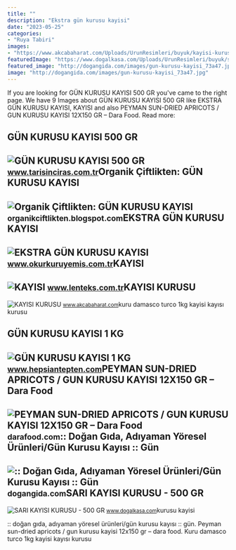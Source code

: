 ```yaml
---
title: ""
description: "Ekstra gün kurusu kayisi"
date: "2023-05-25"
categories:
- "Ruya Tabiri"
images:
- "https://www.akcabaharat.com/Uploads/UrunResimleri/buyuk/kayisi-kurusu-kayisi-kuru-jumbo-250-gr-49c03.jpg"
featuredImage: "https://www.dogalkasa.com/Uploads/UrunResimleri/buyuk/sari-kayisi-kurusu---500-gr-5088.jpg"
featured_image: "http://dogangida.com/images/gun-kurusu-kayisi_73a47.jpg"
image: "http://dogangida.com/images/gun-kurusu-kayisi_73a47.jpg"
---
```


If you are looking for GÜN KURUSU KAYISI 500 GR you've came to the right page. We have 9 Images about GÜN KURUSU KAYISI 500 GR like EKSTRA GÜN KURUSU KAYISI, KAYISI and also PEYMAN SUN-DRIED APRICOTS / GUN KURUSU KAYISI 12X150 GR – Dara Food. Read more:

GÜN KURUSU KAYISI 500 GR
------------------------

 ![GÜN KURUSU KAYISI 500 GR](https://www.tarisinciras.com.tr/class/INNOVAEditor/assets/gallery1/kayisic.jpg) <small>www.tarisinciras.com.tr</small>Organik Çiftlikten: GÜN KURUSU KAYISI
-------------------------------------

 ![Organik Çiftlikten: GÜN KURUSU KAYISI](https://4.bp.blogspot.com/-lb_2TgXN7t0/UHm4enWChLI/AAAAAAAAAGA/7TgPUggvpl0/s1600/gun_kurusu_2.jpg) <small>organikciftlikten.blogspot.com</small>EKSTRA GÜN KURUSU KAYISI
------------------------

 ![EKSTRA GÜN KURUSU KAYISI](https://st3.myideasoft.com/idea/ct/22/myassets/products/054/ekstra-gun-kurusu-kayisi.JPG?revision=1512895393) <small>www.okurkuruyemis.com.tr</small>KAYISI
------

 ![KAYISI](https://www.lenteks.com.tr/upload/digerleri/gun-kurusu-kayisi-.jpg) <small>www.lenteks.com.tr</small>KAYISI KURUSU
-------------

 ![KAYISI KURUSU](https://www.akcabaharat.com/Uploads/UrunResimleri/buyuk/kayisi-kurusu-kayisi-kuru-jumbo-250-gr-49c03.jpg) <small>www.akcabaharat.com</small>kuru damasco turco 1kg kayisi kayısı kurusu

GÜN KURUSU KAYISI 1 KG
----------------------

 ![GÜN KURUSU KAYISI 1 KG](https://www.hepsiantepten.com/Uploads/UrunResimleri/buyuk/gun-kurusu-kayisi-1-kg-b0f8-7.jpg) <small>www.hepsiantepten.com</small>PEYMAN SUN-DRIED APRICOTS / GUN KURUSU KAYISI 12X150 GR – Dara Food
-------------------------------------------------------------------

 ![PEYMAN SUN-DRIED APRICOTS / GUN KURUSU KAYISI 12X150 GR – Dara Food](https://cdn.shopify.com/s/files/1/0050/6478/6008/products/2373_480x480.png?v=1584563483) <small>darafood.com</small>:: Doğan Gıda, Adıyaman Yöresel Ürünleri/Gün Kurusu Kayısı :: Gün
-----------------------------------------------------------------

 ![:: Doğan Gıda, Adıyaman Yöresel Ürünleri/Gün Kurusu Kayısı :: Gün](http://dogangida.com/images/gun-kurusu-kayisi_73a47.jpg) <small>dogangida.com</small>SARI KAYISI KURUSU - 500 GR
---------------------------

 ![SARI KAYISI KURUSU - 500 GR](https://www.dogalkasa.com/Uploads/UrunResimleri/buyuk/sari-kayisi-kurusu---500-gr-5088.jpg) <small>www.dogalkasa.com</small>kurusu kayisi

:: doğan gıda, adıyaman yöresel ürünleri/gün kurusu kayısı :: gün. Peyman sun-dried apricots / gun kurusu kayisi 12x150 gr – dara food. Kuru damasco turco 1kg kayisi kayısı kurusu
